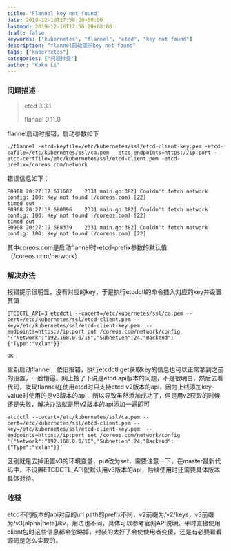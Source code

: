```yaml
---
title: "Flannel key not found"
date: 2019-12-16T17:58:20+08:00
lastmod: 2019-12-16T17:58:20+08:00
draft: false
keywords: ["kubernetes", "flannel", "etcd", "key not found"]
description: "flannel启动提示key not found"
tags: ["kubernetes"]
categories: ["问题排查"]
author: "Kaku Li"
---
```


### 问题描述

> etcd 3.3.1
>
> flannel 0.11.0

flannel启动时报错，启动参数如下

```shell
./flannel -etcd-keyfile=/etc/kubernetes/ssl/etcd-client-key.pem -etcd-cafile=/etc/kubernetes/ssl/ca.pem  -etcd-endpoints=https://ip:port -etcd-certfile=/etc/kubernetes/ssl/etcd-client.pem -etcd-prefix=/coreos.com/network
```

错误信息如下：

```shell
E0908 20:27:17.671602    2331 main.go:382] Couldn't fetch network config: 100: Key not found (/coreos.com) [22]
timed out
E0908 20:27:18.680096    2331 main.go:382] Couldn't fetch network config: 100: Key not found (/coreos.com) [22]
timed out
E0908 20:27:19.688339    2331 main.go:382] Couldn't fetch network config: 100: Key not found (/coreos.com) [22]
```

其中coreos.com是启动flannel时-etcd-prefix参数的默认值（/coreos.com/network）

### 解决办法

报错提示很明显，没有对应的key，于是执行etcdctl的命令插入对应的key并设置其值

```shell
ETCDCTL_API=3 etcdctl --cacert=/etc/kubernetes/ssl/ca.pem --cert=/etc/kubernetes/ssl/etcd-client.pem --key=/etc/kubernetes/ssl/etcd-client-key.pem  --endpoints=https://ip:port put /coreos.com/network/config '{"Network":"192.168.0.0/16","SubnetLen":24,"Backend":{"Type":"vxlan"}}'

OK
```

重新启动flannel，依旧报错，执行etcdctl get获取key的信息也可以正常拿到之前的设置，一脸懵逼。网上搜了下说是etcd api版本的问题，不是很明白，然后去看代码，发现flannel在使用etcd时只支持etcd v2版本的api，因为上线添加key-value时使用的是v3版本的api，所以导致虽然添加成功了，但是用v2获取的时候还是失败，解决办法就是用v2版本的api添加一遍即可

```shell
etcdctl --cacert=/etc/kubernetes/ssl/ca.pem --cert=/etc/kubernetes/ssl/etcd-client.pem --key=/etc/kubernetes/ssl/etcd-client-key.pem  --endpoints=https://ip:port set /coreos.com/network/config '{"Network":"192.168.0.0/16","SubnetLen":24,"Backend":{"Type":"vxlan"}}'
```

区别就是去掉设置v3的环境变量，put改为set，需要注意一下，在master最新代码中，不设置ETCDCTL_API就默认用v3版本的api，后续使用时还需要具体版本具体对待。

### 收获

etcd不同版本的api对应的url path的prefix不同，v2前缀为/v2/keys，v3前缀为/v3[alpha|beta]/kv，用法也不同，具体可以参考官网API说明。平时直接使用client包时这些信息都会忽略掉，封装的太好了会使使用者变傻，还是有必要看看源码是怎么实现的。
